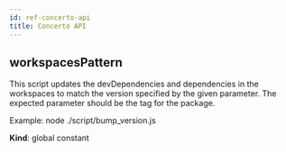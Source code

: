 ```yaml
---
id: ref-concerto-api
title: Concerto API
---
```


<a name="workspacesPattern"></a>

## workspacesPattern
This script updates the devDependencies and dependencies in the workspaces 
to match the version specified by the given parameter.
The expected parameter should be the tag for the package.

Example: 
node ./script/bump_version.js <tag>

**Kind**: global constant  

